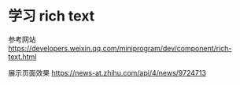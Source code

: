 学习 rich text
==============
参考网站    https://developers.weixin.qq.com/miniprogram/dev/component/rich-text.html

展示页面效果    https://news-at.zhihu.com/api/4/news/9724713
<rich-text nodes="{{ content }}"></rich-text>